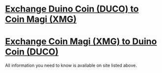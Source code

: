# [Exchange Duino Coin (DUCO) to Coin Magi (XMG)](https://revoxhere.github.io/duco-exchange/)
# [Exchange Coin Magi (XMG) to Duino Coin (DUCO)](https://revoxhere.github.io/duco-exchange/)
All information you need to know is available on site listed above.
